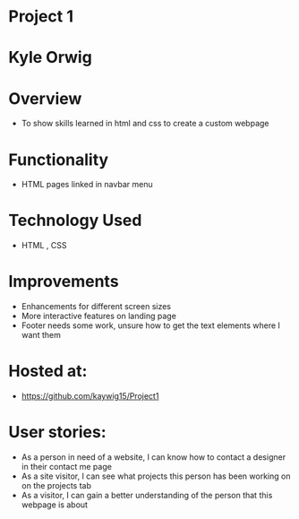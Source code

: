 # Project 1

# Kyle Orwig

# Overview

- To show skills learned in html and css to create a custom webpage

# Functionality

- HTML pages linked in navbar menu

# Technology Used

- HTML , CSS

# Improvements

- Enhancements for different screen sizes
- More interactive features on landing page
- Footer needs some work, unsure how to get the text elements where I want them

# Hosted at:

- https://github.com/kaywig15/Project1

# User stories:

- As a person in need of a website, I can know how to contact a designer in their contact me page
- As a site visitor, I can see what projects this person has been working on on the projects tab
- As a visitor, I can gain a better understanding of the person that this webpage is about
